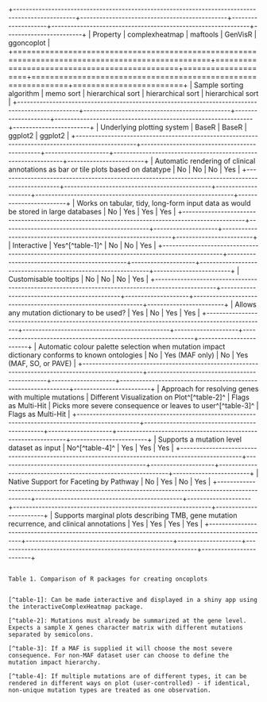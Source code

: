 +-------------------------------------------------------------------------------------------------+----------------------------------------------+--------------------+--------------------------------------------------------------+------------------------+
| Property                                                                                        | complexheatmap                               | maftools           | GenVisR                                                      | ggoncoplot             |
+=================================================================================================+==============================================+====================+==============================================================+========================+
| Sample sorting algorithm                                                                        | memo sort                                    | hierarchical sort  | hierarchical sort                                            | hierarchical sort      |
+-------------------------------------------------------------------------------------------------+----------------------------------------------+--------------------+--------------------------------------------------------------+------------------------+
| Underlying plotting system                                                                      | BaseR                                        | BaseR              | ggplot2                                                      | ggplot2                |
+-------------------------------------------------------------------------------------------------+----------------------------------------------+--------------------+--------------------------------------------------------------+------------------------+
| Automatic rendering of clinical annotations as bar or tile plots based on datatype              | No                                           | No                 | No                                                           | Yes                    |
+-------------------------------------------------------------------------------------------------+----------------------------------------------+--------------------+--------------------------------------------------------------+------------------------+
| Works on tabular, tidy, long-form input data as would be stored in large databases              | No                                           | Yes                | Yes                                                          | Yes                    |
+-------------------------------------------------------------------------------------------------+----------------------------------------------+--------------------+--------------------------------------------------------------+------------------------+
| Interactive                                                                                     | Yes^[\^table-1]^                             | No                 | No                                                           | Yes                    |
+-------------------------------------------------------------------------------------------------+----------------------------------------------+--------------------+--------------------------------------------------------------+------------------------+
| Customisable tooltips                                                                           | No                                           | No                 | No                                                           | Yes                    |
+-------------------------------------------------------------------------------------------------+----------------------------------------------+--------------------+--------------------------------------------------------------+------------------------+
| Allows any mutation dictionary to be used?                                                      | Yes                                          | No                 | Yes                                                          | Yes                    |
+-------------------------------------------------------------------------------------------------+----------------------------------------------+--------------------+--------------------------------------------------------------+------------------------+
| Automatic colour palette selection when mutation impact dictionary conforms to known ontologies | No                                           | Yes (MAF only)     | No                                                           | Yes (MAF, SO, or PAVE) |
+-------------------------------------------------------------------------------------------------+----------------------------------------------+--------------------+--------------------------------------------------------------+------------------------+
| Approach for resolving genes with multiple mutations                                            | Different Visualization on Plot^[\^table-2]^ | Flags as Multi-Hit | Picks more severe consequence or leaves to user^[\^table-3]^ | Flags as Multi-Hit     |
+-------------------------------------------------------------------------------------------------+----------------------------------------------+--------------------+--------------------------------------------------------------+------------------------+
| Supports a mutation level dataset as input                                                      | No^[\^table-4]^                              | Yes                | Yes                                                          | Yes                    |
+-------------------------------------------------------------------------------------------------+----------------------------------------------+--------------------+--------------------------------------------------------------+------------------------+
| Native Support for Faceting by Pathway                                                          | No                                           | Yes                | No                                                           | Yes                    |
+-------------------------------------------------------------------------------------------------+----------------------------------------------+--------------------+--------------------------------------------------------------+------------------------+
| Supports marginal plots describing TMB, gene mutation recurrence, and clinical annotations      | Yes                                          | Yes                | Yes                                                          | Yes                    |
+-------------------------------------------------------------------------------------------------+----------------------------------------------+--------------------+--------------------------------------------------------------+------------------------+

```         
                                                                      Table 1. Comparison of R packages for creating oncoplots

                                                                    [^table-1]: Can be made interactive and displayed in a shiny app using the interactiveComplexHeatmap package.
                                                                    [^table-2]: Mutations must already be summarized at the gene level. Expects a sample X genes character matrix with different mutations separated by semicolons.
                                                                    [^table-3]: If a MAF is supplied it will choose the most severe consequence. For non-MAF dataset user can choose to define the mutation impact hierarchy.
                                                                    [^table-4]: If multiple mutations are of different types, it can be rendered in different ways on plot (user-controlled) - if identical, non-unique mutation types are treated as one observation.
```
